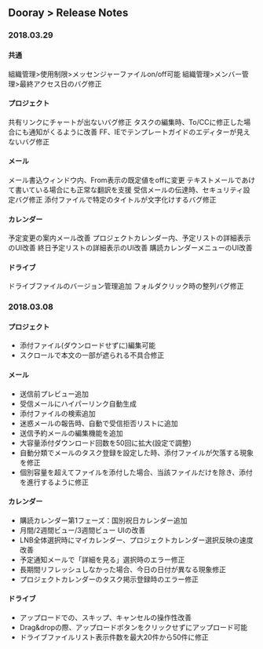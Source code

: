 ## Dooray > Release Notes

### 2018.03.29
#### 共通
組織管理>使用制限>メッセンジャーファイルon/off可能
組織管理>メンバー管理>最終アクセス日のバグ修正

#### プロジェクト
共有リンクにチャートが出ないバグ修正
タスクの編集時、To/CCに修正した場合にも通知がくるように改善
FF、IEでテンプレートガイドのエディターが見えないバグ修正

#### メール
メール書込ウィンドウ内、From表示の既定値をoffに変更
テキストメールであけて書いている場合にも正常な翻訳を支援
受信メールの伝達時、セキュリティ設定バグ修正
添付ファイルで特定のタイトルが文字化けするバグ修正

#### カレンダー
予定変更の案内メール改善
プロジェクトカレンダー内、予定リストの詳細表示のUI改善
終日予定リストの詳細表示のUI改善
購読カレンダーメニューのUI改善

#### ドライブ
ドライブファイルのバージョン管理追加
フォルダクリック時の整列バグ修正

### 2018.03.08 
#### プロジェクト
* 添付ファイル(ダウンロードせずに)編集可能
* スクロールで本文の一部が遮られる不具合修正
#### メール
* 送信前プレビュー追加
* 受信メールにハイパーリンク自動生成
* 添付ファイルの検索追加
* 迷惑メールの報告時、自動で受信拒否リストに追加
* 送信予約メールの編集機能を追加
* 大容量添付ダウンロード回数を50回に拡大(設定で調整)
* 自動分類でメールのタスク登録を設定した時、添付ファイルが欠落する現象を修正
* 個別容量を超えてファイルを添付した場合、当該ファイルだけを除き、添付を進行するように修正
#### カレンダー
* 購読カレンダー第1フェーズ：国別祝日カレンダー追加
* 月間/2週間ビュー/3週間ビュー UIの改善
* LNB全体選択時にマイカレンダー、プロジェクトカレンダー選択反映の速度改善
* 予定通知メールで「詳細を見る」選択時のエラー修正
* 長期間リフレッシュしなかった場合、今日の日付が異なる現象修正
* プロジェクトカレンダーのタスク掲示登録時のエラー修正
#### ドライブ
* アップロードでの、スキップ、キャンセルの操作性改善
* Drag&dropの際、アップロードボタンをクリックせずにアップロード可能
* ドライブファイルリスト表示件数を最大20件から50件に修正

